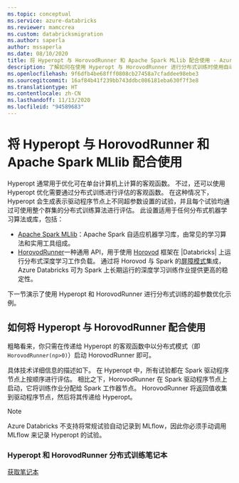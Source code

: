 ```yaml
---
ms.topic: conceptual
ms.service: azure-databricks
ms.reviewer: mamccrea
ms.custom: databricksmigration
ms.author: saperla
author: mssaperla
ms.date: 08/10/2020
title: 将 Hyperopt 与 HorovodRunner 和 Apache Spark MLlib 配合使用 - Azure Databricks
description: 了解如何在使用 Hyperopt 与 HorovodRunner 进行分布式训练时使用自动化 MLflow 跟踪。
ms.openlocfilehash: 9f6dfb4be68fff0808cb27458a7cfaddee98ebe3
ms.sourcegitcommit: 16af84b41f239bb743ddbc086181eba630f7f3e8
ms.translationtype: HT
ms.contentlocale: zh-CN
ms.lasthandoff: 11/13/2020
ms.locfileid: "94589683"
---
```

# <a name="hyperopt-with-horovodrunner-and-apache-spark-mllib"></a><a id="hyperopt-distributed-ml"></a><a id="hyperopt-with-horovodrunner-and-apache-spark-mllib"></a>将 Hyperopt 与 HorovodRunner 和 Apache Spark MLlib 配合使用

Hyperopt 通常用于优化可在单台计算机上计算的客观函数。 不过，还可以使用 Hyperopt 优化需要通过分布式训练进行评估的客观函数。 在这种情况下，Hyperopt 会生成表示驱动程序节点上不同超参数设置的试验，并且每个试验均通过可使用整个群集的分布式训练算法进行评估。 此设置适用于任何分布式机器学习算法或库，包括：

* [Apache Spark MLlib](../train-model/mllib/index.md)：Apache Spark 自适应机器学习库，由常见的学习算法和实用工具组成。
* [HorovodRunner](../train-model/distributed-training/horovod-runner.md)一种通用 API，用于使用 [Horovod](https://github.com/horovod/horovod) 框架在 |Databricks| 上运行分布式深度学习工作负载。 通过将 Horovod 与 Spark 的[屏障模式](https://jira.apache.org/jira/browse/SPARK-24374)集成，Azure Databricks 可为 Spark 上长期运行的深度学习训练作业提供更高的稳定性。

下一节演示了使用 Hyperopt 和 HorovodRunner 进行分布式训练的超参数优化示例。

## <a name="how-to-use-hyperopt-with-horovodrunner"></a>如何将 Hyperopt 与 HorovodRunner 配合使用

粗略看来，你只需在传递给 Hyperopt 的客观函数中以分布式模式（即 `HorovodRunner(np>0)`）启动 HorovodRunner 即可。

具体技术详细信息的描述如下。 在 Hyperopt 中，所有试验都在 Spark 驱动程序节点上按顺序进行评估。 相比之下，HorovodRunner 在 Spark 驱动程序节点上启动，它将训练作业分配给 Spark 工作器节点。 HorovodRunner 将返回值收集到驱动程序节点，然后将其传递给 Hyperopt。

> [!NOTE]
>
> Azure Databricks 不支持将常规试验自动记录到 MLflow，因此你必须手动调用 MLflow 来记录 Hyperopt 的试验。

### <a name="hyperopt-and-horovodrunner-distributed-training-notebook"></a>Hyperopt 和 HorovodRunner 分布式训练笔记本

[获取笔记本](../../../_static/notebooks/hyperopt-distributed-ml-training.html)